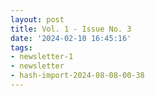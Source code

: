 ```yaml
---
layout: post
title: Vol. 1 - Issue No. 3
date: '2024-02-10 16:45:16'
tags:
- newsletter-1
- newsletter
- hash-import-2024-08-08-00-38
---
```


